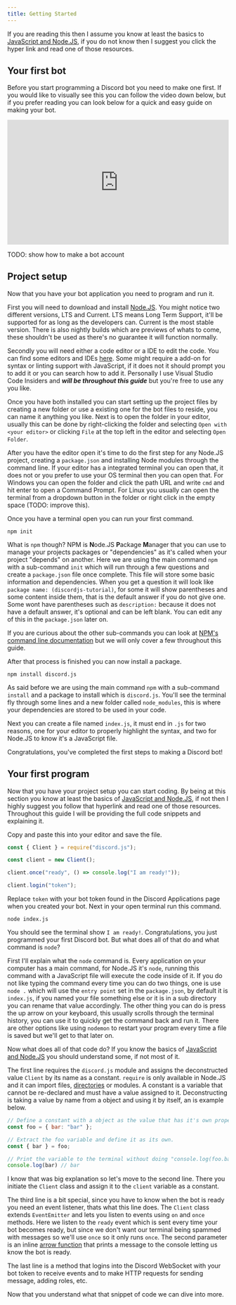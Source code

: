 ```yaml
---
title: Getting Started
---
```


If you are reading this then I assume you know at least the basics to [JavaScript and Node.JS](/topics/discordjs/#javascript-and-node-js), if you do not know then I suggest you click the hyper link and read one of those resources.

## Your first bot

Before you start programming a Discord bot you need to make one first. If you would like to visually see this you can follow the video down below, but if you prefer reading you can look below for a quick and easy guide on making your bot.

<div
    style="position: relative; width: 100%; height: 0; padding-bottom: 56.25%;" >
    <iframe
        style="position: absolute; top: 0; left: 0; width: 100%; height: 100%;"
        src="https://www.youtube.com/embed/b9KQxREfn4c"
        frameborder="0"
        allow="accelerometer; autoplay; encrypted-media; gyroscope; picture-in-picture"
        allowfullscreen
    ></iframe>
</div>

TODO: show how to make a bot account

## Project setup

Now that you have your bot application you need to program and run it.

First you will need to download and install [Node.JS](https://nodejs.org/en/download/). You might notice two different versions, LTS and Current. LTS means Long Term Support, it'll be supported for as long as the developers can. Current is the most stable version. There is also nightly builds which are previews of whats to come, these shouldn't be used as there's no guarantee it will function normally.

Secondly you will need either a code editor or a IDE to edit the code. You can find some editors and IDEs [here](/topics/discordjs/#editors-and-ides). Some might require a add-on for syntax or linting support with JavaScript, if it does not it should prompt you to add it or you can search how to add it. Personally I use Visual Studio Code Insiders and **_will be throughout this guide_** but you're free to use any you like.

Once you have both installed you can start setting up the project files by creating a new folder or use a existing one for the bot files to reside, you can name it anything you like. Next is to open the folder in your editor, usually this can be done by right-clicking the folder and selecting `Open with <your editor>` or clicking `File` at the top left in the editor and selecting `Open Folder`.

After you have the editor open it's time to do the first step for any Node.JS project, creating a `package.json` and installing Node modules through the command line. If your editor has a integrated terminal you can open that, it does not or you prefer to use your OS terminal then you can open that. For Windows you can open the folder and click the path URL and write `cmd` and hit enter to open a Command Prompt. For Linux you usually can open the terminal from a dropdown button in the folder or right click in the empty space (TODO: improve this).

Once you have a terminal open you can run your first command.

```shell
npm init
```

What is `npm` though? NPM is **N**ode.JS **P**ackage **M**anager that you can use to manage your projects packages or "dependencies" as it's called when your project "depends" on another. Here we are using the main command `npm` with a sub-command `init` which will run through a few questions and create a `package.json` file once complete. This file will store some basic information and dependencies. When you get a question it will look like `package name: (discordjs-tutorial)`, for some it will show parentheses and some content inside them, that is the default answer if you do not give one. Some wont have parentheses such as `description:` because it does not have a default answer, it's optional and can be left blank. You can edit any of this in the `package.json` later on.

If you are curious about the other sub-commands you can look at [NPM's command line documentation](https://docs.npmjs.com/cli-documentation/cli) but we will only cover a few throughout this guide.

After that process is finished you can now install a package.

```shell
npm install discord.js
```

As said before we are using the main command `npm` with a sub-command `install` and a package to install which is `discord.js`. You'll see the terminal fly through some lines and a new folder called `node_modules`, this is where your dependencies are stored to be used in your code.

Next you can create a file named `index.js`, it must end in `.js` for two reasons, one for your editor to properly highlight the syntax, and two for Node.JS to know it's a JavaScript file.

Congratulations, you've completed the first steps to making a Discord bot!

## Your first program

Now that you have your project setup you can start coding. By being at this section you know at least the basics of [JavaScript and Node.JS](/topics/discordjs/#javascript-and-node-js), if not then I highly suggest you follow that hyperlink and read one of those resources. Throughout this guide I will be providing the full code snippets and explaining it.

Copy and paste this into your editor and save the file.

```javascript
const { Client } = require("discord.js");

const client = new Client();

client.once("ready", () => console.log("I am ready!"));

client.login("token");
```

Replace `token` with your bot token found in the Discord Applications page when you created your bot. Next in your open terminal run this command.

```shell
node index.js
```

You should see the terminal show `I am ready!`. Congratulations, you just programmed your first Discord bot. But what does all of that do and what command is `node`?

First I'll explain what the `node` command is. Every application on your computer has a main command, for Node.JS it's `node`, running this command with a JavaScript file will execute the code inside of it. If you do not like typing the command every time you can do two things, one is use `node .` which will use the `entry point` set in the `package.json`, by default it is `index.js`, if you named your file something else or it is in a sub directory you can rename that value accordingly. The other thing you can do is press the up arrow on your keyboard, this usually scrolls through the terminal history, you can use it to quickly get the command back and run it. There are other options like using `nodemon` to restart your program every time a file is saved but we'll get to that later on.

Now what does all of that code do? If you know the basics of [JavaScript and Node.JS](/topics/discordjs/#javascript-and-node-js) you should understand some, if not most of it.

The first line requires the `discord.js` module and assigns the deconstructed value `Client` by its name as a constant. `require` is only available in Node.JS and it can import files, [directories](https://stackoverflow.com/a/5365577/13257043) or modules. A constant is a variable that cannot be re-declared and must have a value assigned to it. Deconstructing is taking a value by name from a object and using it by itself, an is example below.

```javascript
// Define a constant with a object as the value that has it's own property and value.
const foo = { bar: "bar" };

// Extract the foo variable and define it as its own.
const { bar } = foo;

// Print the variable to the terminal without doing "console.log(foo.bar)".
console.log(bar) // bar
```

I know that was big explanation so let's move to the second line. There you initiate the `Client` class and assign it to the `client` variable as a constant.

The third line is a bit special, since you have to know when the bot is ready you need an event listener, thats what this line does. The `Client` class extends `EventEmitter` and lets you listen to events using `on` and `once` methods. Here we listen to the `ready` event which is sent every time your bot becomes ready, but since we don't want our terminal being spammed with messages so we'll use `once` so it only runs `once`. The second parameter is an inline [arrow function](https://developer.mozilla.org/en-US/docs/Web/JavaScript/Reference/Functions/Arrow_functions) that prints a message to the console letting us know the bot is ready.

The last line is a method that logins into the Discord WebSocket with your bot token to receive events and to make HTTP requests for sending message, adding roles, etc.

Now that you understand what that snippet of code we can dive into more.
